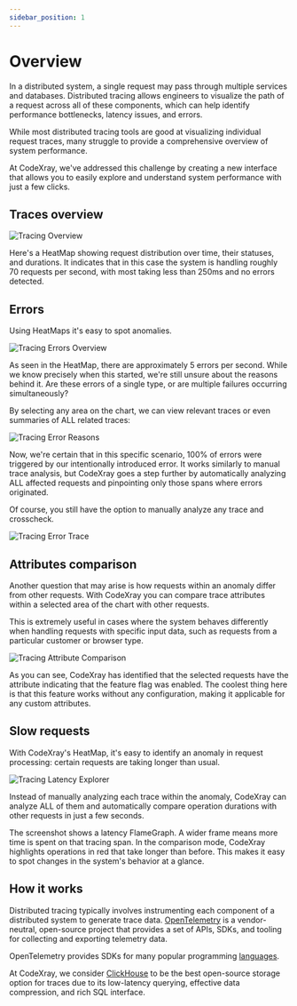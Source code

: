 ```yaml
---
sidebar_position: 1
---
```


# Overview

In a distributed system, a single request may pass through multiple services and databases. 
Distributed tracing allows engineers to visualize the path of a request across all of these components, 
which can help identify performance bottlenecks, latency issues, and errors.

While most distributed tracing tools are good at visualizing individual request traces, many struggle to provide a 
comprehensive overview of system performance.

At CodeXray, we've addressed this challenge by creating a new interface that allows you to easily explore and understand 
system performance with just a few clicks.

## Traces overview

<img alt="Tracing Overview" src="/img/docs/tracing_overview.png" class="card w-1200"/>


Here's a HeatMap showing request distribution over time, their statuses, and durations. 
It indicates that in this case the system is handling roughly 70 requests per second, with most taking less than 250ms and no errors detected.

## Errors

Using HeatMaps it's easy to spot anomalies.

<img alt="Tracing Errors Overview" src="/img/docs/tracing_errors_overview.png" class="card w-1200"/>

As seen in the HeatMap, there are approximately 5 errors per second. While we know precisely when this started, we're 
still unsure about the reasons behind it. Are these errors of a single type, or are multiple failures occurring simultaneously?

By selecting any area on the chart, we can view relevant traces or even summaries of ALL related traces:

<img alt="Tracing Error Reasons" src="/img/docs/tracing_error_reasons.png" class="card w-1200"/>

Now, we're certain that in this specific scenario, 100% of errors were triggered by our intentionally introduced error. 
It works similarly to manual trace analysis, but CodeXray goes a step further by automatically analyzing ALL affected 
requests and pinpointing only those spans where errors originated.

Of course, you still have the option to manually analyze any trace and crosscheck.

<img alt="Tracing Error Trace" src="/img/docs/tracing_error_trace.png" class="card w-1200"/>


## Attributes comparison
Another question that may arise is how requests within an anomaly differ from other requests. With CodeXray you can 
compare trace attributes within a selected area of the chart with other requests.

This is extremely useful in cases where the system behaves differently when handling requests with specific input data, 
such as requests from a particular customer or browser type.

<img alt="Tracing Attribute Comparison" src="/img/docs/tracing_attribute_comparison.png" class="card w-1200"/>

As you can see, CodeXray has identified that the selected requests have the attribute indicating that the feature flag was enabled. 
The coolest thing here is that this feature works without any configuration, making it applicable for any custom attributes.

## Slow requests
With CodeXray's HeatMap, it's easy to identify an anomaly in request processing: certain requests are taking longer than usual.

<img alt="Tracing Latency Explorer" src="/img/docs/tracing_latency_explorer.png" class="card w-1200"/>

Instead of manually analyzing each trace within the anomaly, CodeXray can analyze ALL of them and automatically compare 
operation durations with other requests in just a few seconds.

The screenshot shows a latency FlameGraph. A wider frame means more time is spent on that tracing span. 
In the comparison mode, CodeXray highlights operations in red that take longer than before. 
This makes it easy to spot changes in the system's behavior at a glance.

## How it works

Distributed tracing typically involves instrumenting each component of a distributed system to generate trace data. 
[OpenTelemetry](https://opentelemetry.io/) is a vendor-neutral, open-source project that provides a set of APIs, SDKs, 
and tooling for collecting and exporting telemetry data.

OpenTelemetry provides SDKs for many popular programming [languages](https://opentelemetry.io/docs/instrumentation/).

At CodeXray, we consider [ClickHouse](https://github.com/ClickHouse/ClickHouse) to be the best open-source storage option 
for traces due to its low-latency querying, effective data compression, and rich SQL interface.






